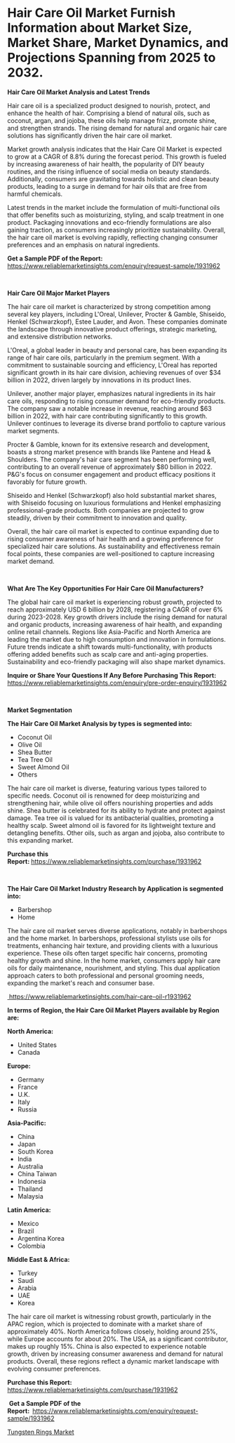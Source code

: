<p><h1>Hair Care Oil Market Furnish Information about Market Size, Market Share, Market Dynamics, and Projections Spanning from 2025 to 2032.</h1></p><p><strong>Hair Care Oil Market Analysis and Latest Trends</strong></p>
<p><p>Hair care oil is a specialized product designed to nourish, protect, and enhance the health of hair. Comprising a blend of natural oils, such as coconut, argan, and jojoba, these oils help manage frizz, promote shine, and strengthen strands. The rising demand for natural and organic hair care solutions has significantly driven the hair care oil market.</p><p>Market growth analysis indicates that the Hair Care Oil Market is expected to grow at a CAGR of 8.8% during the forecast period. This growth is fueled by increasing awareness of hair health, the popularity of DIY beauty routines, and the rising influence of social media on beauty standards. Additionally, consumers are gravitating towards holistic and clean beauty products, leading to a surge in demand for hair oils that are free from harmful chemicals.</p><p>Latest trends in the market include the formulation of multi-functional oils that offer benefits such as moisturizing, styling, and scalp treatment in one product. Packaging innovations and eco-friendly formulations are also gaining traction, as consumers increasingly prioritize sustainability. Overall, the hair care oil market is evolving rapidly, reflecting changing consumer preferences and an emphasis on natural ingredients.</p></p>
<p><strong>Get a Sample PDF of the Report:&nbsp;</strong> <a href="https://www.reliablemarketinsights.com/enquiry/request-sample/1931962?utm_campaign=2717&utm_medium=2&utm_source=Github&utm_content=ia&utm_term=05042025&utm_id=hair-care-oil">https://www.reliablemarketinsights.com/enquiry/request-sample/1931962</a></p>
<p>&nbsp;</p>
<p><strong>Hair Care Oil Major Market Players</strong></p>
<p><p>The hair care oil market is characterized by strong competition among several key players, including L'Oreal, Unilever, Procter & Gamble, Shiseido, Henkel (Schwarzkopf), Estee Lauder, and Avon. These companies dominate the landscape through innovative product offerings, strategic marketing, and extensive distribution networks.</p><p>L'Oreal, a global leader in beauty and personal care, has been expanding its range of hair care oils, particularly in the premium segment. With a commitment to sustainable sourcing and efficiency, L'Oreal has reported significant growth in its hair care division, achieving revenues of over $34 billion in 2022, driven largely by innovations in its product lines.</p><p>Unilever, another major player, emphasizes natural ingredients in its hair care oils, responding to rising consumer demand for eco-friendly products. The company saw a notable increase in revenue, reaching around $63 billion in 2022, with hair care contributing significantly to this growth. Unilever continues to leverage its diverse brand portfolio to capture various market segments.</p><p>Procter & Gamble, known for its extensive research and development, boasts a strong market presence with brands like Pantene and Head & Shoulders. The company's hair care segment has been performing well, contributing to an overall revenue of approximately $80 billion in 2022. P&G's focus on consumer engagement and product efficacy positions it favorably for future growth.</p><p>Shiseido and Henkel (Schwarzkopf) also hold substantial market shares, with Shiseido focusing on luxurious formulations and Henkel emphasizing professional-grade products. Both companies are projected to grow steadily, driven by their commitment to innovation and quality.</p><p>Overall, the hair care oil market is expected to continue expanding due to rising consumer awareness of hair health and a growing preference for specialized hair care solutions. As sustainability and effectiveness remain focal points, these companies are well-positioned to capture increasing market demand.</p></p>
<p>&nbsp;</p>
<p><strong>What Are The Key Opportunities For Hair Care Oil Manufacturers?</strong></p>
<p><p>The global hair care oil market is experiencing robust growth, projected to reach approximately USD 6 billion by 2028, registering a CAGR of over 6% during 2023-2028. Key growth drivers include the rising demand for natural and organic products, increasing awareness of hair health, and expanding online retail channels. Regions like Asia-Pacific and North America are leading the market due to high consumption and innovation in formulations. Future trends indicate a shift towards multi-functionality, with products offering added benefits such as scalp care and anti-aging properties. Sustainability and eco-friendly packaging will also shape market dynamics.</p></p>
<p><strong>Inquire or Share Your Questions If Any Before Purchasing This Report:</strong> <a href="https://www.reliablemarketinsights.com/enquiry/pre-order-enquiry/1931962?utm_campaign=2717&utm_medium=2&utm_source=Github&utm_content=ia&utm_term=05042025&utm_id=hair-care-oil">https://www.reliablemarketinsights.com/enquiry/pre-order-enquiry/1931962</a></p>
<p>&nbsp;</p>
<p><strong>Market Segmentation</strong></p>
<p><strong>The Hair Care Oil Market Analysis by types is segmented into:</strong></p>
<p><ul><li>Coconut Oil</li><li>Olive Oil</li><li>Shea Butter</li><li>Tea Tree Oil</li><li>Sweet Almond Oil</li><li>Others</li></ul></p>
<p><p>The hair care oil market is diverse, featuring various types tailored to specific needs. Coconut oil is renowned for deep moisturizing and strengthening hair, while olive oil offers nourishing properties and adds shine. Shea butter is celebrated for its ability to hydrate and protect against damage. Tea tree oil is valued for its antibacterial qualities, promoting a healthy scalp. Sweet almond oil is favored for its lightweight texture and detangling benefits. Other oils, such as argan and jojoba, also contribute to this expanding market.</p></p>
<p><strong>Purchase this Report:&nbsp;</strong><a href="https://www.reliablemarketinsights.com/purchase/1931962?utm_campaign=2717&utm_medium=2&utm_source=Github&utm_content=ia&utm_term=05042025&utm_id=hair-care-oil">https://www.reliablemarketinsights.com/purchase/1931962</a></p>
<p>&nbsp;</p>
<p><strong>The Hair Care Oil Market Industry Research by Application is segmented into:</strong></p>
<p><ul><li>Barbershop</li><li>Home</li></ul></p>
<p><p>The hair care oil market serves diverse applications, notably in barbershops and the home market. In barbershops, professional stylists use oils for treatments, enhancing hair texture, and providing clients with a luxurious experience. These oils often target specific hair concerns, promoting healthy growth and shine. In the home market, consumers apply hair care oils for daily maintenance, nourishment, and styling. This dual application approach caters to both professional and personal grooming needs, expanding the market's reach and consumer base.</p></p>
<p><a href="https://www.reliablemarketinsights.com/hair-care-oil-r1931962?utm_campaign=2717&utm_medium=2&utm_source=Github&utm_content=ia&utm_term=05042025&utm_id=hair-care-oil">&nbsp;https://www.reliablemarketinsights.com/hair-care-oil-r1931962</a></p>
<p><strong>In terms of Region, the Hair Care Oil Market Players available by Region are:</strong></p>
<p>
    <p> <strong> North America: </strong>
        <ul>
            <li>United States</li>
            <li>Canada</li>
        </ul>
        </p> 
    <p> <strong> Europe: </strong>
        <ul>
            <li>Germany</li>
            <li>France</li>
            <li>U.K.</li>
            <li>Italy</li>
            <li>Russia</li>
        </ul>
        </p> 
    <p> <strong> Asia-Pacific: </strong>
        <ul>
            <li>China</li>
            <li>Japan</li>
            <li>South Korea</li>
            <li>India</li>
            <li>Australia</li>
            <li>China Taiwan</li>
            <li>Indonesia</li>
            <li>Thailand</li>
            <li>Malaysia</li>
        </ul>
        </p> 
    <p> <strong> Latin America: </strong>
        <ul>
            <li>Mexico</li>
            <li>Brazil</li>
            <li>Argentina Korea</li>
            <li>Colombia</li>
        </ul>
        </p> 
    <p> <strong> Middle East & Africa: </strong>
        <ul>
            <li>Turkey</li>
            <li>Saudi</li>
            <li>Arabia</li>
            <li>UAE</li>
            <li>Korea</li>
        </ul>
    </p>
    </p>
<p><p>The hair care oil market is witnessing robust growth, particularly in the APAC region, which is projected to dominate with a market share of approximately 40%. North America follows closely, holding around 25%, while Europe accounts for about 20%. The USA, as a significant contributor, makes up roughly 15%. China is also expected to experience notable growth, driven by increasing consumer awareness and demand for natural products. Overall, these regions reflect a dynamic market landscape with evolving consumer preferences.</p></p>
<p><strong>Purchase this Report: </strong><a href="https://www.reliablemarketinsights.com/purchase/1931962?utm_campaign=2717&utm_medium=2&utm_source=Github&utm_content=ia&utm_term=05042025&utm_id=hair-care-oil">https://www.reliablemarketinsights.com/purchase/1931962</a></p>
<p>&nbsp;<strong>Get a Sample PDF of the Report:&nbsp;&nbsp;</strong><a href="https://www.reliablemarketinsights.com/enquiry/request-sample/1931962?utm_campaign=2717&utm_medium=2&utm_source=Github&utm_content=ia&utm_term=05042025&utm_id=hair-care-oil">https://www.reliablemarketinsights.com/enquiry/request-sample/1931962</a></p>
<p><strong></strong></p>
<p><p><a href="https://github.com/vjorelaclliv/Market-Research-Report-List-1/blob/main/tungsten-rings-market.md?utm_campaign=2717&utm_medium=2&utm_source=Github&utm_content=ia&utm_term=05042025&utm_id=hair-care-oil">Tungsten Rings Market</a></p></p>